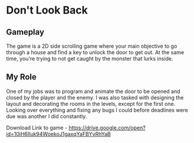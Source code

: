# Don't Look Back

## Gameplay

The game is a 2D side scrolling game where your main objective to go through a house and find a key to unlock the door to get out. At the same time, you're trying to not get caught by the monster that lurks inside.

## My Role

One of my jobs was to program and animate the door to be opened and closed by the player and the enemy. I was also tasked with designing the layout and decorating the rooms in the levels, except for the first one. Looking over everything and fixing any bugs I could before deadlines were due was another I did constantly.

Download Link to game - https://drive.google.com/open?id=10jH6Iluk94WoekoJ1gaxqYaFBYyRhYaB
